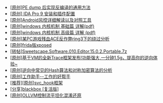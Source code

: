 + [[原创]PE dump 后实现反编译的通用方法](https://bbs.kanxue.com/thread-284958.htm)
+ [[原创] IDA Pro 9 安装和插件配置](https://bbs.kanxue.com/thread-285604.htm)
+ [[原创]Android风控详细解读以及对照工具](https://bbs.kanxue.com/thread-286120.htm)
+ [[原创]windows 内核机制 基础篇 详解(pdf)](https://bbs.kanxue.com/thread-273423.htm)
+ [[原创]windows 内核机制 高级篇 详解 (pdf)](https://bbs.kanxue.com/thread-273424.htm)
+ [[原创]某PC游戏残血ACE反作弊ring3下的绕过分析](https://bbs.kanxue.com/thread-284667.htm)
+ [[原创]frida版xposed](https://bbs.kanxue.com/thread-286627.htm)
+ [[转帖]Sweetscape.Software.010.Editor.15.0.2.Portable.7z](https://bbs.kanxue.com/thread-286309.htm)
+ [[原创]基于VM的全新Trace框架发布!功能强大,一分钟1.5g，提高你的逆向体验~](https://bbs.kanxue.com/thread-285471.htm)
+ [[原创]逆向中常见的Hash算法和对称加密算法的分析](https://bbs.kanxue.com/thread-265939.htm)
+ [[原创]工作助手--工作的好帮手](https://bbs.kanxue.com/thread-286430.htm)
+ [[推荐][原创]svc_hook框架](https://bbs.kanxue.com/thread-284713.htm)
+ [[分享]blackbox [复活版]](https://bbs.kanxue.com/thread-286308.htm)
+ [[原创]OLLVM控制流平坦化混淆还原](https://bbs.kanxue.com/thread-286151.htm)
